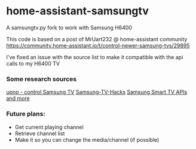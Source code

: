 # home-assistant-samsungtv
A samsungtv.py fork to work with Samsung H6400

This code is based on a post of MrUart232 @ home-assistant community<br />
https://community.home-assistant.io/t/control-newer-samsung-tvs/29895

I've fixed an issue with the source list to make it compatible with the api calls to my H6400 TV

### Some research sources
[upnp - control Samsung TV](https://forum.iobroker.net/viewtopic.php?t=4449)
[Samsung-TV-Hacks](https://github.com/ohjeongwook/Samsung-TV-Hacks/blob/master/Servers/smp4.py)
[Samsung Smart TV APIs and more](https://github.com/casperboone/homey-samsung-smart-tv/blob/master/samsung.md)

### Future plans:
 - Get current playing channel
 - Retrieve channel list
 - Make it so you can change the media/channel (if possible)
